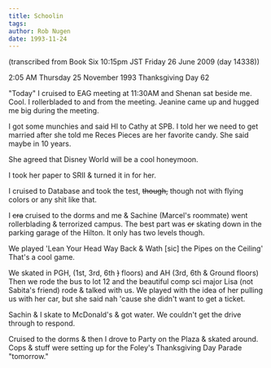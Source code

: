 ```yaml
---
title: Schoolin
tags: 
author: Rob Nugen
date: 1993-11-24
---
```


<!-- tags: -->
<!-- events: -->
<!-- people: Christine, Maggie -->
<!-- locations: Univeristy of Houston -->
<p class="note">(transcribed from Book Six 10:15pm JST Friday 26 June 2009 (day 14338))</p>

<p class="date">2:05 AM Thursday 25 November 1993 Thanksgiving Day 62</p>

<p>&quot;Today&quot; I cruised to EAG meeting at 11:30AM and Shenan sat beside me.  Cool.  I
rollerbladed to and from the meeting.  Jeanine came up and hugged me big during the meeting.</p>

<p>I got some munchies and said HI to Cathy at SPB.  I told her we need to get married after she
told me Reces Pieces are her favorite candy.  She said maybe in 10 years.</p>

<p>She agreed that Disney World will be a cool honeymoon.</p>

<p>I took her paper to SRII &amp; turned it in for her.</p>

<p>I cruised to Database and took the test, <del>though,</del> though not with flying colors or any
shit like that.</p>

<p>I <del>cra</del> cruised to the dorms and me &amp; Sachine (Marcel's roommate) went
rollerblading &amp; terrorized campus.  The best part was <del>cr</del> skating down in the parking
garage of the Hilton. It only has two levels though.</p>

<p>We played 'Lean Your Head Way Back &amp; Wath [sic] the Pipes on the Ceiling' That's a cool
game.</p>

<p>We skated in PGH, (1st, 3rd, 6th <del>)</del> floors) and AH (3rd, 6th &amp; Ground floors) Then
we rode the bus to lot 12 and the beautiful comp sci major Lisa (not Sabita's friend) rode &amp;
talked with us.  We played with the idea of her pulling us with her car, but she said nah 'cause
she didn't want to get a ticket.</p>

<p>Sachin &amp; I skate to McDonald's &amp; got water.  We couldn't get the drive through to
respond.</p>

<p>Cruised to the dorms &amp; then I drove to Party on the Plaza &amp; skated around.  Cops &amp;
stuff were setting up for the Foley's Thanksgiving Day Parade &quot;tomorrow.&quot;</p>
